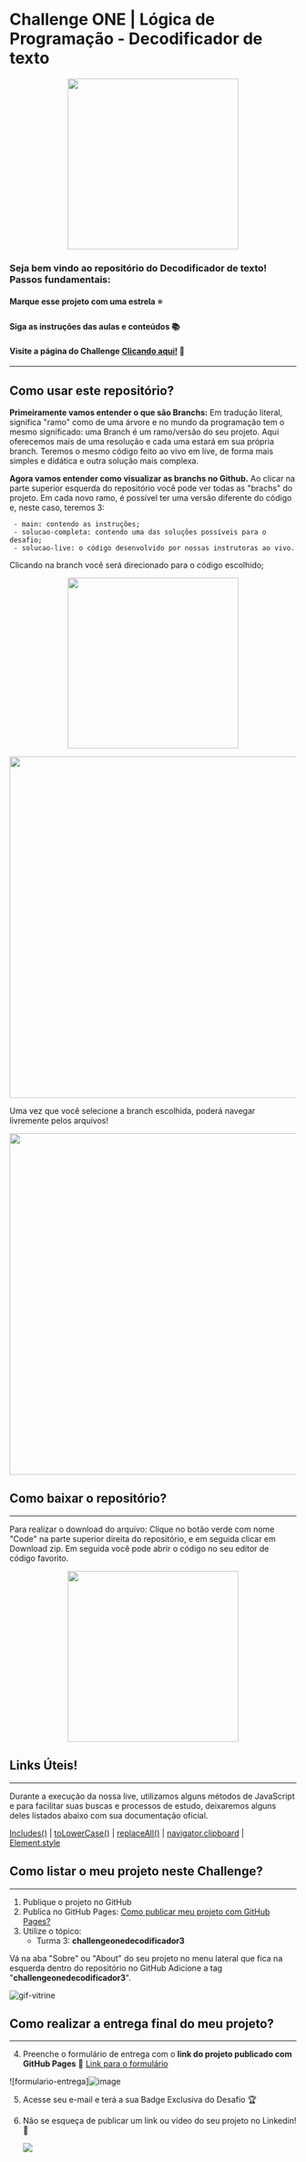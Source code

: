 # Challenge ONE | Lógica de Programação - Decodificador de texto

<p align="center" >
     <img width="300" heigth="200" src="https://user-images.githubusercontent.com/91544872/157673876-2c51fc09-5bed-48c0-aad3-97fc7fa64d1d.png">
</p>

### Seja bem vindo ao repositório do Decodificador de texto! Passos fundamentais:

#### Marque esse projeto com uma estrela ⭐
#### Siga as instruções das aulas e conteúdos 📚
#### Visite a página do Challenge [Clicando aqui!](https://www.alura.com.br/challenges/oracle-one/sprint01-construa-decodificador-texto-com-javascript) 📃
---

## Como usar este repositório?

**Primeiramente vamos entender o que são Branchs:** Em tradução literal, significa "ramo" como de uma árvore e no mundo da programação tem o mesmo significado: uma Branch é um ramo/versão do seu projeto. Aqui oferecemos mais de uma resolução e cada uma estará em sua própria branch. Teremos o mesmo código feito ao vivo em live, de forma mais simples e didática e outra solução mais complexa.

**Agora vamos entender como visualizar as branchs no Github.** Ao clicar na parte superior esquerda do repositório você pode ver todas as "brachs" do projeto. Em cada novo ramo, é possível ter uma versão diferente do código e, neste caso, teremos 3: 

     - main: contendo as instruções;
     - solucao-completa: contendo uma das soluções possíveis para o desafio;
     - solucao-live: o código desenvolvido por nossas instrutoras ao vivo. 
     
Clicando na branch você será direcionado para o código escolhido;

<p align="center" >
     <img width="300" heigth="200" src="https://user-images.githubusercontent.com/101413385/185697516-899cf298-cb78-45f3-aa76-c2cc70378af5.png">
</p>

<p align="center" >
          <img width="600" heigth="200" src="https://user-images.githubusercontent.com/101413385/185697613-59882b50-aed4-4a3d-a55d-996390dbaacc.png">
</p>

Uma vez que você selecione a branch escolhida, poderá navegar livremente pelos arquivos!

<p align="center" >
     <img width="600" heigth="400" src="https://user-images.githubusercontent.com/101413385/185697744-c42a4978-1faf-412d-a6d5-15b6c72e1fee.png">
</p>

## Como baixar o repositório?
---
Para realizar o download do arquivo: Clique no botão verde com nome "Code" na parte superior direita do repositório, e em seguida clicar em Download zip. Em seguida você pode abrir o código no seu editor de código favorito.

<p align="center" >
     <img width="300" heigth="200" src="https://user-images.githubusercontent.com/101413385/185686126-23339f8c-ecf9-44b8-9c52-996c50750254.png">
</p>

## Links Úteis!
---

Durante a execução da nossa live, utilizamos alguns métodos de JavaScript e para facilitar suas buscas e processos de estudo, deixaremos alguns deles listados abaixo com sua documentação oficial.

  [Includes()](https://developer.mozilla.org/pt-BR/docs/Web/JavaScript/Reference/Global_Objects/Array/includes) |
  [toLowerCase()](https://developer.mozilla.org/pt-BR/docs/Web/JavaScript/Reference/Global_Objects/String/toLowerCase) |
  [replaceAll()](https://developer.mozilla.org/pt-BR/docs/Web/JavaScript/Reference/Global_Objects/String/replaceAll) |
  [navigator.clipboard](https://developer.mozilla.org/en-US/docs/Mozilla/Add-ons/WebExtensions/Interact_with_the_clipboard) |
  [Element.style](https://www.w3schools.com/jsref/dom_obj_style.asp)

## Como listar o meu projeto neste Challenge?
---

1) Publique o projeto no GitHub
2) Publica no GitHub Pages: [Como publicar meu projeto com GitHub Pages?](https://docs.github.com/pt/pages/getting-started-with-github-pages/creating-a-github-pages-site) 
3) Utilize o tópico:
     - Turma 3: **challengeonedecodificador3**


Vá na aba "Sobre" ou "About" do seu projeto no menu lateral que fica na esquerda dentro do repositório no GitHub
Adicione a tag "**challengeonedecodificador3**".

![gif-vitrine](https://user-images.githubusercontent.com/91544872/153601047-62aee6cb-e3cf-42b3-92c3-7130c996113f.gif)

## Como realizar a entrega final do meu projeto?
---

4) Preenche o formulário de entrega com o **link do projeto publicado com GitHub Pages**
🔹 [Link para o formulário](https://lp.alura.com.br/alura-latam-lp-entrega-de-challenge-one)

![formulario-entrega]![image](https://user-images.githubusercontent.com/101413385/185678751-c7491191-dfd9-42a2-9b3b-622f3bcd3acc.png)

5) Acesse seu e-mail e terá a sua Badge Exclusiva do Desafio 🏆
6) Não se esqueça de publicar um link ou vídeo do seu projeto no Linkedin! 🏁

    <a href="https://www.linkedin.com/company/alura-latam/mycompany/" target="_blank"><img src="https://img.shields.io/badge/-LinkedIn-%230077B5?style=for-the-badge&logo=linkedin&logoColor=white" target="_blank"></a>    
